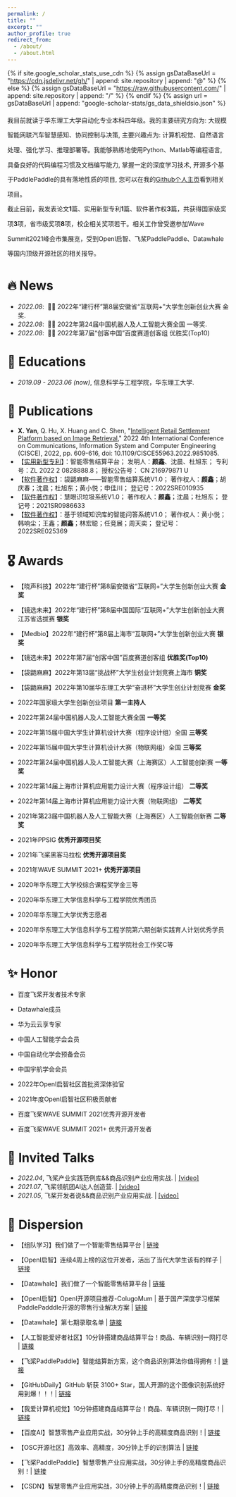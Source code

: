 ```yaml
---
permalink: /
title: ""
excerpt: ""
author_profile: true
redirect_from: 
  - /about/
  - /about.html
---
```


{% if site.google_scholar_stats_use_cdn %}
{% assign gsDataBaseUrl = "https://cdn.jsdelivr.net/gh/" | append: site.repository | append: "@" %}
{% else %}
{% assign gsDataBaseUrl = "https://raw.githubusercontent.com/" | append: site.repository | append: "/" %}
{% endif %}
{% assign url = gsDataBaseUrl | append: "google-scholar-stats/gs_data_shieldsio.json" %}

<span class='anchor' id='about-me'></span>

<p style="line-height:2.4;">
我目前就读于华东理工大学自动化专业本科四年级。我的主要研究方向为: 大规模智能网联汽车智慧感知、协同控制与决策, 主要兴趣点为: 计算机视觉、自然语言处理、强化学习、推理部署等。我能够熟练地使用Python、Matlab等编程语言, 具备良好的代码编程习惯及文档编写能力, 掌握一定的深度学习技术, 开源多个基于PaddlePaddle的具有落地性质的项目, 您可以在我的<a href='https://github.com/thomas-yanxin'>Github个人主页</a>看到相关项目。
<br />
  截止目前，我发表论文<strong>1</strong>篇、实用新型专利<strong>1</strong>篇、软件著作权<strong>3</strong>篇，共获得国家级奖项<strong>3</strong>项，省市级奖项<strong>8</strong>项，校企相关奖项若干。相关工作曾受邀参加Wave Summit2021峰会市集展览，受到OpenI启智、飞桨PaddlePaddle、Datawhale等国内顶级开源社区的相关报导。
</p>

# 🔥 News
- *2022.08*: &nbsp;🎉🎉 2022年“建行杯”第8届安徽省“互联网+”大学生创新创业大赛 金奖. 
- *2022.08*: &nbsp;🎉🎉 2022年第24届中国机器人及人工智能大赛全国 一等奖. 
- *2022.08*: &nbsp;🎉🎉 2022年第7届“创客中国”百度赛道创客组 优胜奖(Top10)

# 📖 Educations
- *2019.09 - 2023.06 (now)*, 信息科学与工程学院，华东理工大学. 


# 📝 Publications

<!-- <div class='paper-box'><div class='paper-box-image'><div><div class="badge">CVPR 2016</div><img src='images/500x300.png' alt="sym" width="100%"></div></div>
<div class='paper-box-text' markdown="1"> -->

- **X. Yan**, Q. Hu, X. Huang and C. Shen, "[Intelligent Retail Settlement Platform based on Image Retrieval](https://ieeexplore.ieee.org/document/9851085)," 2022 4th International Conference on Communications, Information System and Computer Engineering (CISCE), 2022, pp. 609-616, doi: 10.1109/CISCE55963.2022.9851085.
- 【[实用新型专利]()】：智能零售结算平台； 发明人：**颜鑫**、沈晨、杜旭东； 专利号：ZL 2022 2 0828888.8； 授权公告号： CN 216979871 U
- 【[软件著作权]()】：袋鼯麻麻——智能零售结算系统V1.0； 著作权人：**颜鑫**；胡庆春；沈晨；杜旭东；黄小悦；申佳川； 登记号：2022SRE010935
- 【[软件著作权]()】：慧眼识垃圾系统V1.0； 著作权人：**颜鑫**；沈晨；杜旭东； 登记号：2021SR0986633
- 【[软件著作权]()】：基于领域知识库的智能问答系统V1.0； 著作权人：黄小悦；韩响尘；王鑫；**颜鑫**；林宏聪；任竞展；周天奕； 登记号：2022SRE025369


# 🎖 Awards
- 【晓声科技】2022年“建行杯”第8届安徽省“互联网+”大学生创新创业大赛 <strong>金奖</strong>

- 【镜选未来】2022年“建行杯”第8届中国国际“互联网+”大学生创新创业大赛江苏省选拔赛 <strong>银奖</strong>

- 【Medbio】2022年“建行杯”第8届上海市“互联网+”大学生创新创业大赛 <strong>银奖</strong>

- 【镜选未来】2022年第7届“创客中国”百度赛道创客组 <strong>优胜奖(Top10)</strong> 

- 【袋鼯麻麻】2022年第13届“挑战杯”大学生创业计划竞赛上海市 <strong>铜奖</strong>

- 【袋鼯麻麻】2022年第10届华东理工大学“奋进杯”大学生创业计划竞赛 <strong>金奖</strong>

- 2022年国家级大学生创新创业项目 <strong>第一主持人</strong>

- 2022年第24届中国机器人及人工智能大赛全国 <strong>一等奖</strong>

- 2022年第15届中国大学生计算机设计大赛（程序设计组）全国 <strong>三等奖</strong>

- 2022年第15届中国大学生计算机设计大赛（物联网组）全国 <strong>三等奖</strong>

- 2022年第24届中国机器人及人工智能大赛（上海赛区）人工智能创新赛 <strong>一等奖</strong>

- 2022年第14届上海市计算机应用能力设计大赛（程序设计组） <strong>二等奖</strong>
  
- 2022年第14届上海市计算机应用能力设计大赛（物联网组） <strong>二等奖</strong>

- 2021年第23届中国机器人及人工智能大赛（上海赛区）人工智能创新赛 <strong>二等奖</strong>

- 2021年PPSIG **优秀开源项目奖**

- 2021年飞桨黑客马拉松 **优秀开源项目奖**

- 2021年WAVE SUMMIT 2021+ **优秀开源项目**

- 2020年华东理工大学校综合课程奖学金三等

- 2020年华东理工大学信息科学与工程学院优秀团员

- 2020年华东理工大学优秀志愿者

- 2020年华东理工大学信息科学与工程学院第六期创新实践育人计划优秀学员

- 2020年华东理工大学信息科学与工程学院社会工作奖C等

# ✨ Honor 

- 百度飞桨开发者技术专家

- Datawhale成员

- 华为云云享专家

- 中国人工智能学会会员

- 中国自动化学会预备会员

- 中国宇航学会会员

- 2022年OpenI启智社区首批资深体验官

- 2021年度OpenI启智社区积极贡献者

- 百度飞桨WAVE SUMMIT 2021优秀开源开发者

- 百度飞桨WAVE SUMMIT 2021+ 优秀开源开发者

# 💬 Invited Talks
- *2022.04*, 飞桨产业实践范例库&&商品识别产业应用实战.  \| [\[video\]](https://www.bilibili.com/video/BV1Fu411y7co?spm_id_from=333.999.0.0)
- *2021.07*, 飞桨领航团AI达人创造营.  \| [\[video\]](https://www.bilibili.com/video/BV1qq4y1X7uZ?spm_id_from=333.999.0.0&vd_source=02aea3a5719f15c2ff7a32ade6916170)
- *2021.05*, 飞桨开发者说&&商品识别产业应用实战.  \| [\[video\]](https://www.bilibili.com/video/BV13p4y1t76K?spm_id_from=333.999.0.0)


# 🚀 Dispersion
- 【组队学习】我们做了一个智能零售结算平台 | [链接](https://mp.weixin.qq.com/s/Ons9jLOekpbTPfcjW87Q3Q)


- 【OpenI启智】连续4周上榜的这位开发者，活出了当代大学生该有的样子 | [链接](https://mp.weixin.qq.com/s/vgsMagmEVbcsXBVqil9_5A)

- 【Datawhale】我们做了一个智能零售结算平台 | [链接](https://mp.weixin.qq.com/s/V8eBkYZvb-mNJtyez7n_Rg)

- 【OpenI启智】OpenI开源项目推荐-ColugoMum | 基于国产深度学习框架PaddlePadddle开源的零售行业解决方案 | [链接](https://mp.weixin.qq.com/s/mgNcoWAICBAqkPCqqBN8Iw)

- 【Datawhale】第七期录取名单 | [链接](https://mp.weixin.qq.com/s/_I-aNX1lAPV2_eYoS0w_Bg)

- 【人工智能爱好者社区】10分钟搭建商品结算平台！商品、车辆识别一网打尽 | [链接](https://mp.weixin.qq.com/s/CFE9sQQHC3nyNPVbA8jOjQ)

- 【飞桨PaddlePaddle】智能结算新方案，这个商品识别算法你值得拥有！| [链接](https://mp.weixin.qq.com/s/_-ES_KqQAbk3c2kjrMOAaA)

- 【GitHubDaily】GitHub 斩获 3100+ Star，国人开源的这个图像识别系统好用到爆！！！| [链接](https://mp.weixin.qq.com/s/_ORBu5cxR4zZ0uFxTO8iGw)

- 【我爱计算机视觉】10分钟搭建商品结算平台！商品、车辆识别一网打尽！| [链接](https://mp.weixin.qq.com/s/_ORBu5cxR4zZ0uFxTO8iGw)

- 【百度AI】智慧零售产业应用实战，30分钟上手的高精度商品识别！| [链接](https://mp.weixin.qq.com/s/wWEd9I4f6LHfSj4GVGfRxQ)

- 【OSC开源社区】高效率、高精度，30分钟上手的识别算法 | [链接](https://mp.weixin.qq.com/s/YjeQxkhFpxgG9ROHIPBRuA)

- 【飞桨PaddlePaddle】智慧零售产业应用实战，30分钟上手的高精度商品识别！| [链接](https://mp.weixin.qq.com/s/5olzwmAUHBPnAezKw8AnLA)

- 【CSDN】智慧零售产业应用实战，30分钟上手的高精度商品识别！| [链接](https://blog.csdn.net/PaddlePaddle/article/details/124113836?utm_source=app&app_version=5.3.1&code=app_1562916241&uLinkId=usr1mkqgl919blen)


<!-- # 💻 Internships
- *2019.05 - 2020.02*, [Lorem](https://github.com/), China. -->
